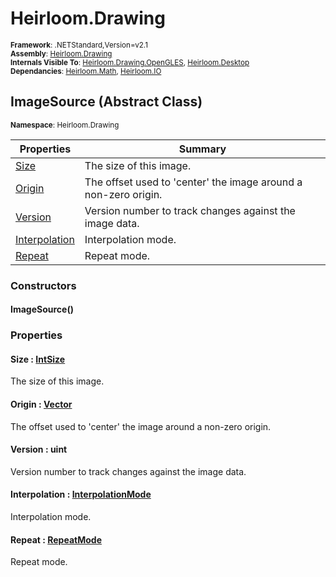 # Heirloom.Drawing

<small>**Framework**: .NETStandard,Version=v2.1</small>  
<small>**Assembly**: [Heirloom.Drawing](../heirloom.drawing/heirloom.drawing.md)</small>  
<small>**Internals Visible To**: [Heirloom.Drawing.OpenGLES](../Heirloom.Drawing.OpenGLES/Heirloom.Drawing.OpenGLES.md), [Heirloom.Desktop](../Heirloom.Desktop/Heirloom.Desktop.md)</small>  
<small>**Dependancies**: [Heirloom.Math](../Heirloom.Math/Heirloom.Math.md), [Heirloom.IO](../Heirloom.IO/Heirloom.IO.md)</small>  

## ImageSource (Abstract Class)
<small>**Namespace**: Heirloom.Drawing</sub></small>  

| Properties | Summary |
|------------|---------|
| [Size](#SIZ9C9392F9) | The size of this image. |
| [Origin](#ORI85E4C2C0) | The offset used to 'center' the image around a non-zero origin. |
| [Version](#VERFB25B632) | Version number to track changes against the image data. |
| [Interpolation](#INT9DB69D30) | Interpolation mode. |
| [Repeat](#REP237F223B) | Repeat mode. |

### Constructors

#### ImageSource()

### Properties

#### <a name="SIZ9C9392F9"></a>Size : [IntSize](../heirloom.math/heirloom.math.intsize.md)


The size of this image.

#### <a name="ORI85E4C2C0"></a>Origin : [Vector](../heirloom.math/heirloom.math.vector.md)


The offset used to 'center' the image around a non-zero origin.

#### <a name="VERFB25B632"></a>Version : uint


Version number to track changes against the image data.

#### <a name="INT9DB69D30"></a>Interpolation : [InterpolationMode](heirloom.drawing.interpolationmode.md)


Interpolation mode.

#### <a name="REP237F223B"></a>Repeat : [RepeatMode](heirloom.drawing.repeatmode.md)


Repeat mode.

